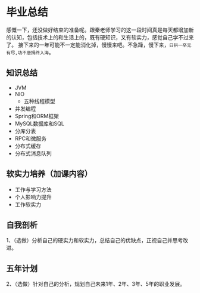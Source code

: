 # 毕业总结
感慨一下，还没做好结束的准备呢。跟秦老师学习的这一段时间真是每天都增加新的认知，包括技术上的和生活上的，既有硬知识，又有软实力，感觉自己学不过来了。
接下来的一年可能不一定能消化掉，慢慢来吧。不急躁，慢下来，`日拱一卒无有尽,功不唐捐终入海`。  

## 知识总结
- JVM
- NIO
    - 五种线程模型
- 并发编程
- Spring和ORM框架
- MySQL数据库和SQL
- 分库分表
- RPC和微服务
- 分布式缓存
- 分布式消息队列

## 软实力培养（加课内容）
- 工作与学习方法
- 个人影响力提升
- 工作软实力

## 自我剖析
1、（选做）分析自己的硬实力和软实力，总结自己的优缺点，正视自己并思考改进。

## 五年计划
2、（选做）针对自己的分析，规划自己未来1年、2年、3年、5年的职业发展。
